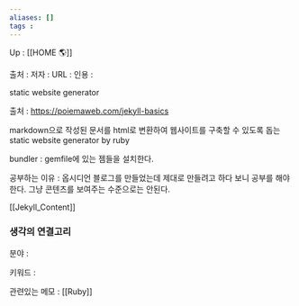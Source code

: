 ```yaml
---
aliases: []
tags : 
---
```

Up : [[HOME 🌎]]

출처 :
저자 :
URL : 
인용 : 

static website generator

출처 : https://poiemaweb.com/jekyll-basics

markdown으로 작성된 문서를 html로 변환하여 웹사이트를 구축할 수 있도록 돕는 static website generator by ruby

bundler : gemfile에 있는 젬들을 설치한다. 

공부하는 이유 : 옵시디언 블로그를 만들었는데 제대로 만들려고 하다 보니 공부를 해야한다. 그냥 콘텐츠를 보여주는 수준으로는 안된다. 

[[Jekyll_Content]]




### 생각의 연결고리
분야 :

키워드 :

관련있는 메모 : [[Ruby]]
